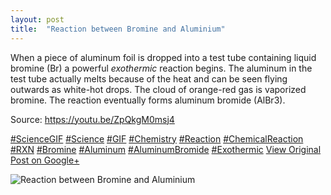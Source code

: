 ```yaml
---
layout: post
title:  "Reaction between Bromine and Aluminium"
---
```


When a piece of aluminum foil is dropped into a test tube containing liquid bromine (Br) a powerful _exothermic_ reaction begins. The aluminum in the test tube actually melts because of the heat and can be seen flying outwards as white-hot drops. The cloud of orange-red gas is vaporized bromine. The reaction eventually forms aluminum bromide (AlBr3).  
  
Source: <https://youtu.be/ZpQkgM0msj4>  
  
[#ScienceGIF](https://plus.google.com/s/%23ScienceGIF/posts) [#Science](https://plus.google.com/s/%23Science/posts) [#GIF](https://plus.google.com/s/%23GIF/posts) [#Chemistry](https://plus.google.com/s/%23Chemistry/posts) [#Reaction](https://plus.google.com/s/%23Reaction/posts) [#ChemicalReaction](https://plus.google.com/s/%23ChemicalReaction/posts) [#RXN](https://plus.google.com/s/%23RXN/posts) [#Bromine](https://plus.google.com/s/%23Bromine/posts) [#Aluminum](https://plus.google.com/s/%23Aluminum/posts) [#AluminumBromide](https://plus.google.com/s/%23AluminumBromide/posts) [#Exothermic](https://plus.google.com/s/%23Exothermic/posts)
[View Original Post on Google+](https://plus.google.com/+ColinSullender/posts/5etsHm134yr)

![Reaction between Bromine and Aluminium](https://i.imgur.com/giNrBp0.gif)
